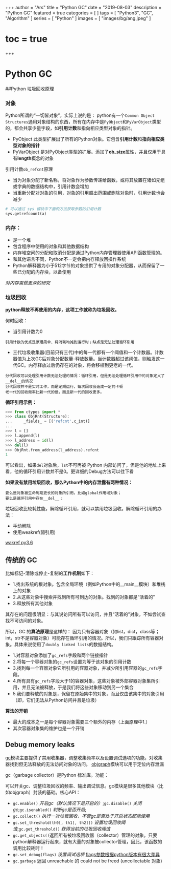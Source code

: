 +++
author = "Ars"
title = "Python GC"
date = "2019-08-03"
description = "Python GC"
featured = true
categories = [
]
tags = [
  "Python3",
  "GC",
  "Algorithm"
]
series = [
  "Python"
]
images = [
  "images/bg/ang.jpeg"
]
# toc = true

+++

# Python GC
##Python 垃圾回收原理
### 对象
Python所谓的“一切皆对象”，实际上说的是：
python有一个`Common Object Structures`通用对象结构的东西，所有在内存中是`PyObject`和`PyVarObject`类型的，都会共享少量字段，如**引用计数**和指向相应类型对象的指针。

- PyObject 此类型扩展出了所有的Python对象。它包含**引用计数**和**指向相应类型对象的指针**
- PyVarObject 是对PyObject类型的扩展。添加了**ob_size**属性，并且仅用于具有**length**概念的对象

引用计数`ob_refcnt`原理

- 当为对象分配了新名称，将对象作为参数传递给函数，或将其放置在诸如元组或字典的数据结构中，引用计数会增加
- 当重新分配对对象的引用，对象的引用超出范围或删除对象时，引用计数也会减少

```python
# 可以通过 sys 模块中下面的方法获取参数的引用计数
sys.getrefcount(a)
```
### 内存：

- 是一个堆
- 包含程序中使用的对象和其他数据结构
- 内存堆空间的分配和取消分配是通过Python内存管理器使用API​​函数管理的。
- 和其他语言不同，Python不一定会把内存释放回操作系统
- Python解释器为小于512字节的对象提供了专用的对象分配器，从而保留了一些已分配的内存块，以备使用

*对内存需做更深的研究*

### 垃圾回收
**python释放不再使用的内存，这项工作就称为垃圾回收。**

何时回收：

- 当引用计数为0

```none
引用计数的优点是原理简单、将消耗均摊到运行时；缺点是无法处理循环引用
```

- 三代垃圾收集器(目前只有三代)中的每一代都有一个阈值和一个计数器。计数器值为上次GC后对象分配数量-释放数量。当计数器超过该阈值，则触发这一代GC。内存释放过后仍存在的对象，将会移植到更老的一代。

```none
分代回收可以处理引用计数无法处理的情况：循环引用，但是无法处理循环引用中的对象定义了__del__的情况
分代回收并不是实时工作，而是定期运行，每次回收会造成一定的卡顿
老一代的回收频率比新一代的低，而且新一代的回收更多。
```
**循环引用示例：**

```python
>>> from ctypes import *
>>> class ObjRnt(Structure):
...     _fields_ = [('refcnt',c_int)]
...
>>> l = []
>>> l.append(l)
>>> l_address = id(l)
>>> del(l)
>>> ObjRnt.from_address(l_address).refcnt
1
```
可以看出，如果`del`对象后，`lst`不可再被 Python 内部访问了，但是他的地址上来看，他的循环引用计数并不是0。更详细的Debug方法可以往下看

**如果没有禁用垃圾回收，那么Python中的内存泄露有两种情况：**

```none
要么是对象被生命周期更长的对象所引用，比如global作用域对象；
要么是循环引用中存在__del__；
```

垃圾回收比较耗性能，解除循环引用，就可以禁用垃圾回收。解除循环引用的办法：

- 手动解除
- 使用weakref(弱引用)

[wakref py3.6](https://docs.python.org/3.6/library/weakref.html)
## 传统的 GC
比如标记-清除或停止-复制的**工作机制**如下：

- 1.找出系统的根对象。包含全局环境（例如Python中的__main__模块）和堆栈上的对象
- 2.从这些对象中搜索并找到所有可到达的对象。找到的对象都是“活着的”
- 3.释放所有其他对象

其存在的问题很明显：与其说访问所有可以访问，并且“活着的”对象，不如尝试查找不可访问的对象。

所以，GC 的**算法原理**是这样的：
因为只有容器对象（如list，dict，class等；int，str不是容器对象）可能存在循环引用的情况。所以，我们只跟踪所有容器对象。具体来说使用了`doubly linked lists`的数据结构。

- 1.对容器对象添加了`gc_refs`字段和两个链接指针
- 2.将每一个容器对象的`gc_refs`设置为等于该对象的引用计数
- 3.找到每一个容器对象它所引用的容器对象，并减少所引用容器的`gc_refs`字段。
- 4.所有具有`gc_refs`字段大于1的容器对象，这些对象被外部容器对象集所引用，并且无法被释放，于是我们将这些对象移动到另一个集合
- 5.我们要释放的对象是，保留在原始集中的对象，而且仅由该集中的对象引用（即，它们无法从Python访问并且是垃圾）

**算法的开销**

- 最大的成本之一是每个容器对象需要三个额外的内存（上面原理中1.）
- 其次容器对象集的维护也是一个开销



## Debug memory leaks
[gc](https://docs.python.org/2/library/gc.html)模块主要提供了禁用收集器，调整收集频率以及设置调试选项的功能，对收集器找到但无法释放的无法访问对象的访问。
[objgraph](https://mg.pov.lt/objgraph)模块可以用于定位内存泄漏

gc（garbage collector）是Python 标准库。功能：

可以开关gc、调整垃圾回收的频率、输出调试信息。gc模块是很多其他模块（比如objgraph）封装的基础。核心API：

* `gc.enable()` _开启gc（默认情况下是开启的）_;`gc.disable()` _关闭gc_;`gc.isenabled()` _判断gc是否开启_;
* `gc.collect()` _执行一次垃圾回收，不管gc是否处于开启状态都能使用_
* `gc.set_threshold(th0[, th1[, th2]])` _设置垃圾回收阈值_;`gc.get_threshold()` _获得当前的垃圾回收阈值_
* `gc.get_objects()`返回所有被垃圾回收器（collector）管理的对象。只要python解释器运行起来，就有大量的对象被collector管理，因此，该函数的调用比较耗时！
* `gc.set_debug(flags)` _设置调试选项_ [flags参数根据python版本有很大差异](https://docs.python.org/2/library/gc.html#gc.DEBUG_STATS)
* `gc.garbage` 返回 unreachable 的 could not be freed (uncollectable 对象)


